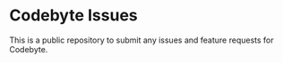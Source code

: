 # Codebyte Issues
This is a public repository to submit any issues and feature requests for Codebyte.
